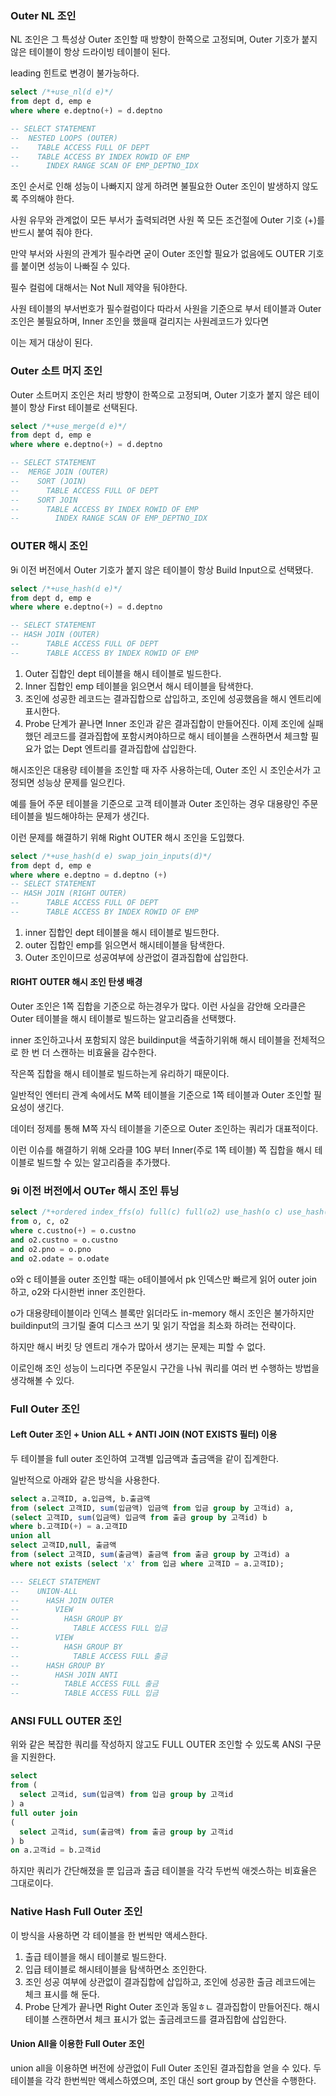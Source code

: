 ### Outer NL 조인

NL 조인은 그 특성상 Outer 조인할 때 방향이 한쪽으로 고정되며, Outer 기호가 붙지 않은 테이블이 항상 드라이빙 테이블이 된다.

leading 힌트로 변경이 불가능하다.

```sql
select /*+use_nl(d e)*/
from dept d, emp e
where where e.deptno(+) = d.deptno

-- SELECT STATEMENT
--  NESTED LOOPS (OUTER)
--    TABLE ACCESS FULL OF DEPT
--    TABLE ACCESS BY INDEX ROWID OF EMP
--      INDEX RANGE SCAN OF EMP_DEPTNO_IDX
```

조인 순서로 인해 성능이 나빠지지 않게 하려면 불필요한 Outer 조인이 발생하지 않도록 주의해야 한다.

사원 유무와 관계없이 모든 부서가 출력되려면 사원 쪽 모든 조건절에 Outer 기호 (+)를 반드시 붙여 줘야 한다.

만약 부서와 사원의 관계가 필수라면 굳이 Outer 조인할 필요가 없음에도 OUTER 기호를 붙이면 성능이 나빠질 수 있다.

필수 컬럼에 대해서는 Not Null 제약을 둬야한다.

사원 테이블의 부서번호가 필수컬럼이다 따라서 사원을 기준으로 부서 테이블과 Outer 조인은 불필요하며, Inner 조인을 했을때 걸리지는 사원레코드가 있다면

이는 제거 대상이 된다.

### Outer 소트 머지 조인

Outer 소트머지 조인은 처리 방향이 한쪽으로 고정되며, Outer 기호가 붙지 않은 테이블이 항상 First 테이블로 선택된다.

```sql
select /*+use_merge(d e)*/
from dept d, emp e
where where e.deptno(+) = d.deptno

-- SELECT STATEMENT
--  MERGE JOIN (OUTER)
--    SORT (JOIN)
--      TABLE ACCESS FULL OF DEPT
--    SORT JOIN
--      TABLE ACCESS BY INDEX ROWID OF EMP
--        INDEX RANGE SCAN OF EMP_DEPTNO_IDX
```

### OUTER 해시 조인

9i 이전 버전에서 Outer 기호가 붙지 않은 테이블이 항상 Build Input으로 선택됐다.

```sql
select /*+use_hash(d e)*/
from dept d, emp e
where where e.deptno(+) = d.deptno

-- SELECT STATEMENT
-- HASH JOIN (OUTER)
--      TABLE ACCESS FULL OF DEPT
--      TABLE ACCESS BY INDEX ROWID OF EMP
```

1. Outer 집합인 dept 테이블을 해시 테이블로 빌드한다.
2. Inner 집합인 emp 테이블을 읽으면서 해시 테이블을 탐색한다.
3. 조인에 성공한 레코드는 결과집합으로 삽입하고, 조인에 성공했음을 해시 엔트리에 표시한다.
4. Probe 단계가 끝나면 Inner 조인과 같은 결과집합이 만들어진다. 이제 조인에 실패 했던 레코드를 결과집합에 포함시켜야하므로
   해시 테이블을 스캔하면서 체크할 필요가 없는 Dept 엔트리를 결과집합에 삽입한다.

해시조인은 대용량 테이블을 조인할 때 자주 사용하는데, Outer 조인 시 조인순서가 고정되면 성능상 문제를 일으킨다.

예를 들어 주문 테이블을 기준으로 고객 테이블과 Outer 조인하는 경우 대용량인 주문 테이블을 빌드해야하는 문제가 생긴다.

이런 문제를 해결하기 위해 Right OUTER 해시 조인을 도입했다.

```sql
select /*+use_hash(d e) swap_join_inputs(d)*/
from dept d, emp e
where where e.deptno = d.deptno (+)
-- SELECT STATEMENT
-- HASH JOIN (RIGHT OUTER)
--      TABLE ACCESS FULL OF DEPT
--      TABLE ACCESS BY INDEX ROWID OF EMP
```

1. inner 집합인 dept 테이블을 해시 테이블로 빌드한다.
2. outer 집합인 emp를 읽으면서 해시테이블을 탐색한다.
3. Outer 조인이므로 성공여부에 상관없이 결과집합에 삽입한다.

#### RIGHT OUTER 해시 조인 탄생 배경

Outer 조인은 1쪽 집합을 기준으로 하는경우가 많다. 이런 사실을 감안해 오라클은 Outer 테이블을 해시 테이블로 빌드하는 알고리즘을 선택했다.

inner 조인하고나서 포함되지 않은 buildinput을 색출하기위해 해시 테이블을 전체적으로 한 번 더 스캔하는 비효율을 감수한다.

작은쪽 집합을 해시 테이블로 빌드하는게 유리하기 때문이다.

일반적인 엔터티 관계 속에서도 M쪽 테이블을 기준으로 1쪽 테이블과 Outer 조인할 필요성이 생긴다.

데이터 정제를 통해 M쪽 자식 테이블을 기준으로 Outer 조인하는 쿼리가 대표적이다.

이런 이슈를 해결하기 위해 오라클 10G 부터 Inner(주로 1쪽 테이블) 쪽 집합을 해시 테이블로 빌드할 수 있는 알고리즘을 추가했다.

### 9i 이전 버전에서 OUTer 해시 조인 튜닝

```sql
select /*+ordered index_ffs(o) full(c) full(o2) use_hash(o c) use_hash(o2)*/
from o, c, o2
where c.custno(+) = o.custno
and o2.custno = o.custno
and o2.pno = o.pno
and o2.odate = o.odate
```

o와 c 테이블을 outer 조인할 때는 o테이블에서 pk 인덱스만 빠르게 읽어 outer join 하고, o2와 다시한번 inner 조인한다.

o가 대용량테이블이라 인덱스 블록만 읽더라도 in-memory 해시 조인은 불가하지만 buildinput의 크기릴 줄여 디스크 쓰기 및 읽기 작업을 최소화 하려는 전략이다.

하지만 해시 버킷 당 엔트리 개수가 많아서 생기는 문제는 피할 수 없다.

이로인해 조인 성능이 느리다면 주문일시 구간을 나눠 쿼리를 여러 번 수행하는 방법을 생각해볼 수 있다.

### Full Outer 조인

#### Left Outer 조인 + Union ALL + ANTI JOIN (NOT EXISTS 필터) 이용

두 테이블을 full outer 조인하여 고객별 입금액과 출금액을 같이 집계한다.

일반적으로 아래와 같은 방식을 사용한다.

```sql
select a.고객ID, a.입금액, b.출금액
from (select 고객ID, sum(입금액) 입금액 from 입금 group by 고객id) a,
(select 고객ID, sum(입금액) 입금액 from 출금 group by 고객id) b
where b.고객ID(+) = a.고객ID
union all
select 고객ID,null, 출금액
from (select 고객ID, sum(출금액) 출금액 from 출금 group by 고객id) a
where not exists (select 'x' from 입금 where 고객ID = a.고객ID);

--- SELECT STATEMENT
--    UNION-ALL
--      HASH JOIN OUTER
--        VIEW
--          HASH GROUP BY
--            TABLE ACCESS FULL 입금
--        VIEW
--          HASH GROUP BY
--            TABLE ACCESS FULL 출금
--      HASH GROUP BY
--        HASH JOIN ANTI
--          TABLE ACCESS FULL 출금
--          TABLE ACCESS FULL 입금
```

### ANSI FULL OUTER 조인

위와 같은 복잡한 쿼리를 작성하지 않고도 FULL OUTER 조인할 수 있도록 ANSI 구문을 지원한다.

```sql
select
from (
  select 고객id, sum(입금액) from 입금 group by 고객id
) a
full outer join
(
  select 고객id, sum(출금액) from 출금 group by 고객id
) b
on a.고객id = b.고객id
```

하지만 쿼리가 간단해졌을 뿐 입금과 출금 테이블을 각각 두번씩 애겟스하는 비효율은 그대로이다.

### Native Hash Full Outer 조인

이 방식을 사용하면 각 테이블을 한 번씩만 액세스한다.

1. 출급 테이블을 해시 테이블로 빌드한다.
2. 입급 테이블로 해시테이블을 탐색하면소 조인한다.
3. 조인 성공 여부에 상관없이 결과집합에 삽입하고, 조인에 성공한 출금 레코드에는 체크 표시를 해 둔다.
4. Probe 단계가 끝나면 Right Outer 조인과 동일ㅎㄴ 결과집합이 만들어진다.
   해시 테이블 스캔하면서 체크 표시가 없는 출금레코드를 결과집합에 삽입한다.

#### Union All을 이용한 Full Outer 조인

union all을 이용하면 버전에 상관없이 Full Outer 조인된 결과집합을 얻을 수 있다. 두 테이블을 각각 한번씩만 액세스하였으며, 조인 대신 sort group by 연산을 수행한다.
